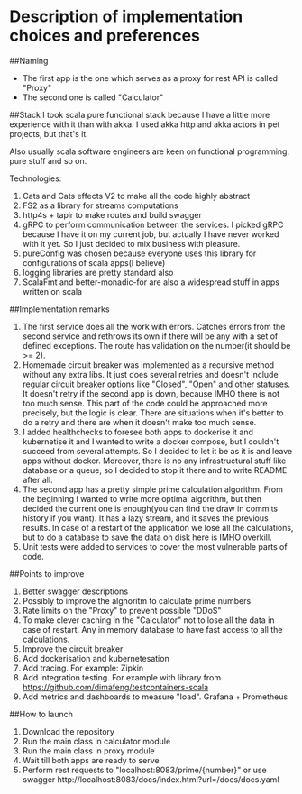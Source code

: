 # Description of implementation choices and preferences 

##Naming
* The first app is the one which serves as a proxy for rest API is called "Proxy"
* The second one is called "Calculator"

##Stack
I took scala pure functional stack because I have a little more experience with it than with akka. 
I used akka http and akka actors in pet projects, but that's it.

Also usually scala software engineers are keen on functional programming, pure stuff and so on.

Technologies:  
1. Cats and Cats effects V2 to make all the code highly abstract
2. FS2 as a library for streams computations
3. http4s + tapir to make routes and build swagger
4. gRPC to perform communication between the services. I picked gRPC because I have it on my current job, but actually I have never worked with it yet. So I just decided to mix business with pleasure.
5. pureConfig was chosen because everyone uses this library for configurations of scala apps(I believe)
6. logging libraries are pretty standard also
7. ScalaFmt and better-monadic-for are also a widespread stuff in apps written on scala

##Implementation remarks
1. The first service does all the work with errors. Catches errors from the second service and rethrows its own if there will be any with a set of defined exceptions. The route has validation on the number(it should be >= 2).
2. Homemade circuit breaker was implemented as a recursive method without any extra libs. It just does several retries and doesn't include regular circuit breaker options like "Closed", "Open" and other statuses.
It doesn't retry if the second app is down, because IMHO there is not too much sense. This part of the code could be approached more precisely, but the logic is clear. There are situations when it's better to do a retry and there are when it doesn't make too much sense.
3. I added healthchecks to foresee both apps to dockerise it and kubernetise it and I wanted to write a docker compose, but I couldn't succeed from several attempts. So I decided to let it be as it is and leave apps without docker. 
Moreover, there is no any infrastructural stuff like database or a queue, so I decided to stop it there and to write README after all.
4. The second app has a pretty simple prime calculation algorithm. From the beginning I wanted to write more optimal algorithm, but then decided the current one is enough(you can find the draw in commits history if you want). 
It has a lazy stream, and it saves the previous results. In case of a restart of the application we lose all the calculations, but to do a database to save the data on disk here is IMHO overkill.
5. Unit tests were added to services to cover the most vulnerable parts of code.          

##Points to improve
1. Better swagger descriptions
2. Possibly to improve the alghoritm to calculate prime numbers
3. Rate limits on the "Proxy" to prevent possible "DDoS"
4. To make clever caching in the "Calculator" not to lose all the data in case of restart. Any in memory database to have fast access to all the calculations.
5. Improve the circuit breaker
6. Add dockerisation and kubernetesation
7. Add tracing. For example: Zipkin
8. Add integration testing. For example with library from https://github.com/dimafeng/testcontainers-scala
9. Add metrics and dashboards to measure "load". Grafana + Prometheus


##How to launch
1. Download the repository
2. Run the main class in calculator module
3. Run the main class in proxy module
4. Wait till both apps are ready to serve
4. Perform rest requests to "localhost:8083/prime/{number}" or use swagger http://localhost:8083/docs/index.html?url=/docs/docs.yaml
 